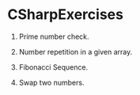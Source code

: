 # CSharpExercises

1. Prime number check.

2. Number repetition in a given array.

3. Fibonacci Sequence.

4. Swap two numbers.
